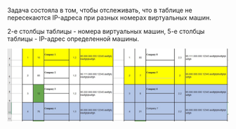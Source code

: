 Задача состояла в том, чтобы отслеживать, что в таблице не пересекаются IP-адреса при разных номерах виртуальных машин.

2-е столбцы таблицы - номера виртуальных машин, 5-е столбцы таблицы - IP-адрес определенной машины.

![Alt Text](https://github.com/Maxan21/macros_for_google_sheets/blob/main/photo_5310130817420351943_w.jpg)

 
